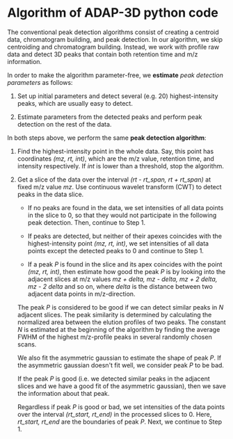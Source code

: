 # Algorithm of ADAP-3D python code

The conventional peak detection algorithms consist of creating a centroid data,
chromatogram building, and peak detection. In our algorithm, we skip
centroiding and chromatogram building. Instead, we work with profile raw data
and detect 3D peaks that contain both retention time and m/z information.

In order to make the algorithm parameter-free,
we __estimate__ _peak detection parameters_ as follows:

1. Set up initial parameters and detect several (e.g. 20) highest-intensity
peaks, which are usually easy to detect.

2. Estimate parameters from the detected peaks and perform peak detection on
the rest of the data.

In both steps above, we perform the same __peak detection algorithm__:

1. Find the highest-intensity point in the whole data. Say, this point has
coordinates _(mz, rt, int)_, which are the m/z value, retention time, and
intensity respectively. If *int* is lower than a threshold, stop the algorithm.

2. Get a slice of the data over the interval *(rt - rt_span, rt + rt_span)* at
fixed m/z value *mz*. Use continuous wavelet transform (CWT) to detect peaks in
the data slice.

    * If no peaks are found in the data, we set intensities of all data
    points in the slice to 0, so that they would not participate in the
    following peak detection. Then, continue to Step 1.

    * If peaks are detected, but neither of their apexes coincides with
    the highest-intensity point *(mz, rt, int)*, we set intensities of all data
    points except the detected peaks to 0 and continue to Step 1.

    * If a peak *P* is found in the slice
    and its apex coincides with the point *(mz, rt, int)*, then estimate how good
    the peak *P* is by looking into the adjacent slices at m/z values
    *mz + delta, mz - delta, mz + 2 delta, mz - 2 delta* and so on, where
    *delta* is the distance between two adjacent data points in m/z-direction.

    The peak *P* is considered to be good if we can detect similar peaks in
    *N* adjacent slices. The peak similarity is determined by calculating the
    normalized area between the elution profiles of two peaks. The constant *N*
    is estimated at the beginning of the algorithm by finding the average FWHM
    of the highest m/z-profile peaks in several randomly chosen scans.

    We also fit the asymmetric gaussian to estimate the shape of peak *P*. If
    the asymmetric gaussian doesn't fit well, we consider peak *P* to be bad.

    If the peak *P* is good (i.e. we detected similar peaks in the adjacent
    slices and we have a good fit of the asymmetric gaussian), then we save
    the information about that peak.

    Regardless if peak *P* is good or bad, we set intensities of the data points
    over the interval *(rt_start, rt_end)* in the processed slices to 0. Here, *rt_start, rt_end* are the boundaries of peak *P*. Next, we continue to Step 1.
